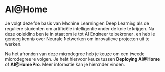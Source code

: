# AI@Home
Je volgt dezelfde basis van Machine Learning en Deep Learning als de reguliere studenten om artificiële intelligentie onder de knie te krijgen. Na deze opleiding ben je in staat om je tot AI Engineer te bekronen, en heb je genoeg kennis over Neurale Netwerken om innovatieve projecten uit te werken.

Na het afronden van deze microdegree heb je keuze om een tweede microdegree te volgen. Je hebt hiervoor keuze tussen **Deploying AI@Home** of **AI@Home Pro**. Meer informatie kan je hieronder vinden.